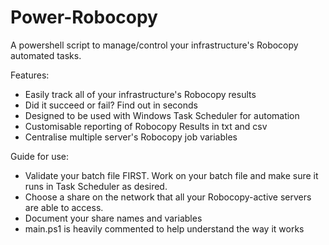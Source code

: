 # Power-Robocopy
A powershell script to manage/control your infrastructure's Robocopy automated tasks.

Features:
- Easily track all of your infrastructure's Robocopy results
- Did it succeed or fail? Find out in seconds
- Designed to be used with Windows Task Scheduler for automation
- Customisable reporting of Robocopy Results in txt and csv
- Centralise multiple server's Robocopy job variables

Guide for use:
-  Validate your batch file FIRST. Work on your batch file and make sure it runs in Task Scheduler as desired.
-  Choose a share on the network that all your Robocopy-active servers are able to access.
-  Document your share names and variables
-  main.ps1 is heavily commented to help understand the way it works
